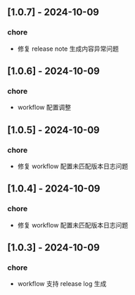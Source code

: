 ## [1.0.7] - 2024-10-09
### chore
- 修复 release note 生成内容异常问题
## [1.0.6] - 2024-10-09
### chore
- workflow 配置调整
## [1.0.5] - 2024-10-09
### chore
- 修复 workflow 配置未匹配版本日志问题
## [1.0.4] - 2024-10-09
### chore
- 修复 workflow 配置未匹配版本日志问题
## [1.0.3] - 2024-10-09
### chore
- workflow 支持 release log 生成